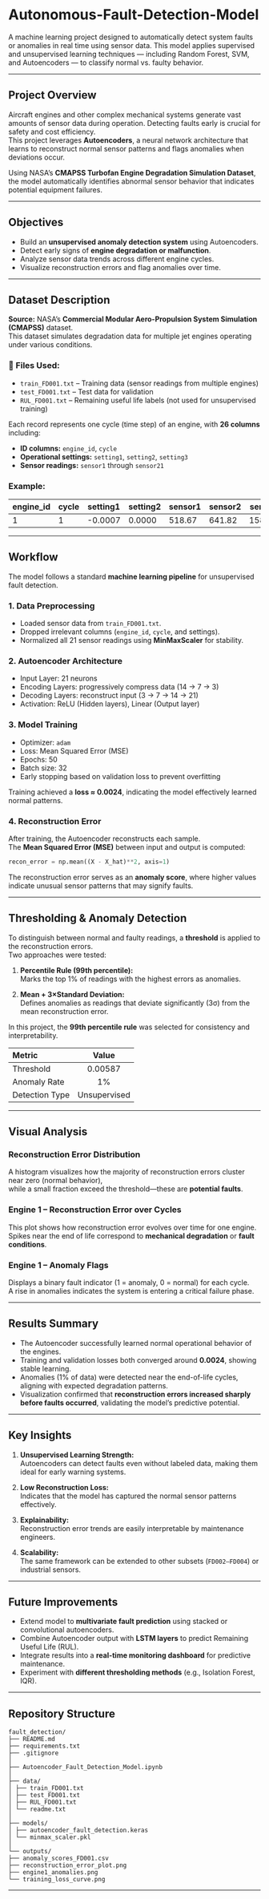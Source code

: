 # Autonomous-Fault-Detection-Model
A machine learning project designed to automatically detect system faults or anomalies in real time using sensor data. This model applies supervised and unsupervised learning techniques — including Random Forest, SVM, and Autoencoders — to classify normal vs. faulty behavior.


---

## Project Overview  

Aircraft engines and other complex mechanical systems generate vast amounts of sensor data during operation. Detecting faults early is crucial for safety and cost efficiency.  
This project leverages **Autoencoders**, a neural network architecture that learns to reconstruct normal sensor patterns and flags anomalies when deviations occur.

Using NASA’s **CMAPSS Turbofan Engine Degradation Simulation Dataset**, the model automatically identifies abnormal sensor behavior that indicates potential equipment failures.  

---

## Objectives  

- Build an **unsupervised anomaly detection system** using Autoencoders.  
- Detect early signs of **engine degradation or malfunction**.  
- Analyze sensor data trends across different engine cycles.  
- Visualize reconstruction errors and flag anomalies over time.  

---

## Dataset Description  

**Source:** NASA’s **Commercial Modular Aero-Propulsion System Simulation (CMAPSS)** dataset.  
This dataset simulates degradation data for multiple jet engines operating under various conditions.

### 📁 Files Used:
- `train_FD001.txt` – Training data (sensor readings from multiple engines)  
- `test_FD001.txt` – Test data for validation  
- `RUL_FD001.txt` – Remaining useful life labels (not used for unsupervised training)

Each record represents one cycle (time step) of an engine, with **26 columns** including:
- **ID columns:** `engine_id`, `cycle`
- **Operational settings:** `setting1`, `setting2`, `setting3`
- **Sensor readings:** `sensor1` through `sensor21`

### Example:
| engine_id | cycle | setting1 | setting2 | sensor1 | sensor2 | sensor3 | ... |
|------------|--------|-----------|-----------|----------|----------|----------|----|
| 1 | 1 | -0.0007 | 0.0000 | 518.67 | 641.82 | 1589.70 | ... |

---

## Workflow  

The model follows a standard **machine learning pipeline** for unsupervised fault detection.

### 1. **Data Preprocessing**
- Loaded sensor data from `train_FD001.txt`.  
- Dropped irrelevant columns (`engine_id`, `cycle`, and settings).  
- Normalized all 21 sensor readings using **MinMaxScaler** for stability.

### 2. **Autoencoder Architecture**
- Input Layer: 21 neurons  
- Encoding Layers: progressively compress data (14 → 7 → 3)  
- Decoding Layers: reconstruct input (3 → 7 → 14 → 21)  
- Activation: ReLU (Hidden layers), Linear (Output layer)

### 3. **Model Training**
- Optimizer: `adam`  
- Loss: Mean Squared Error (MSE)  
- Epochs: 50  
- Batch size: 32  
- Early stopping based on validation loss to prevent overfitting  

Training achieved a **loss ≈ 0.0024**, indicating the model effectively learned normal patterns.

### 4. **Reconstruction Error**
After training, the Autoencoder reconstructs each sample.  
The **Mean Squared Error (MSE)** between input and output is computed:

```python
recon_error = np.mean((X - X_hat)**2, axis=1)
```
The reconstruction error serves as an **anomaly score**, where higher values indicate unusual sensor patterns that may signify faults.

---

## Thresholding & Anomaly Detection  

To distinguish between normal and faulty readings, a **threshold** is applied to the reconstruction errors.  
Two approaches were tested:

1. **Percentile Rule (99th percentile):**  
   Marks the top 1% of readings with the highest errors as anomalies.  

2. **Mean + 3×Standard Deviation:**  
   Defines anomalies as readings that deviate significantly (3σ) from the mean reconstruction error.

In this project, the **99th percentile rule** was selected for consistency and interpretability.

| Metric | Value |
|:--------|:------:|
| Threshold | 0.00587 |
| Anomaly Rate | 1% |
| Detection Type | Unsupervised |

---

## Visual Analysis  

### Reconstruction Error Distribution  
A histogram visualizes how the majority of reconstruction errors cluster near zero (normal behavior),  
while a small fraction exceed the threshold—these are **potential faults**.

### Engine 1 – Reconstruction Error over Cycles  
This plot shows how reconstruction error evolves over time for one engine.  
Spikes near the end of life correspond to **mechanical degradation** or **fault conditions**.

### Engine 1 – Anomaly Flags  
Displays a binary fault indicator (1 = anomaly, 0 = normal) for each cycle.  
A rise in anomalies indicates the system is entering a critical failure phase.

---

## Results Summary  

- The Autoencoder successfully learned normal operational behavior of the engines.  
- Training and validation losses both converged around **0.0024**, showing stable learning.  
- Anomalies (1% of data) were detected near the end-of-life cycles, aligning with expected degradation patterns.  
- Visualization confirmed that **reconstruction errors increased sharply before faults occurred**, validating the model’s predictive potential.

---

## Key Insights  

1. **Unsupervised Learning Strength:**  
   Autoencoders can detect faults even without labeled data, making them ideal for early warning systems.

2. **Low Reconstruction Loss:**  
   Indicates that the model has captured the normal sensor patterns effectively.

3. **Explainability:**  
   Reconstruction error trends are easily interpretable by maintenance engineers.

4. **Scalability:**  
   The same framework can be extended to other subsets (`FD002–FD004`) or industrial sensors.

---

## Future Improvements  

- Extend model to **multivariate fault prediction** using stacked or convolutional autoencoders.  
- Combine Autoencoder output with **LSTM layers** to predict Remaining Useful Life (RUL).  
- Integrate results into a **real-time monitoring dashboard** for predictive maintenance.  
- Experiment with **different thresholding methods** (e.g., Isolation Forest, IQR).

---

## Repository Structure
```
fault_detection/
├── README.md
├── requirements.txt
├── .gitignore
│
├── Autoencoder_Fault_Detection_Model.ipynb
│
├── data/
│ ├── train_FD001.txt
│ ├── test_FD001.txt
│ ├── RUL_FD001.txt
│ └── readme.txt
│
├── models/
│ ├── autoencoder_fault_detection.keras
│ └── minmax_scaler.pkl
│
└── outputs/
├── anomaly_scores_FD001.csv
├── reconstruction_error_plot.png
├── engine1_anomalies.png
└── training_loss_curve.png
```
---
